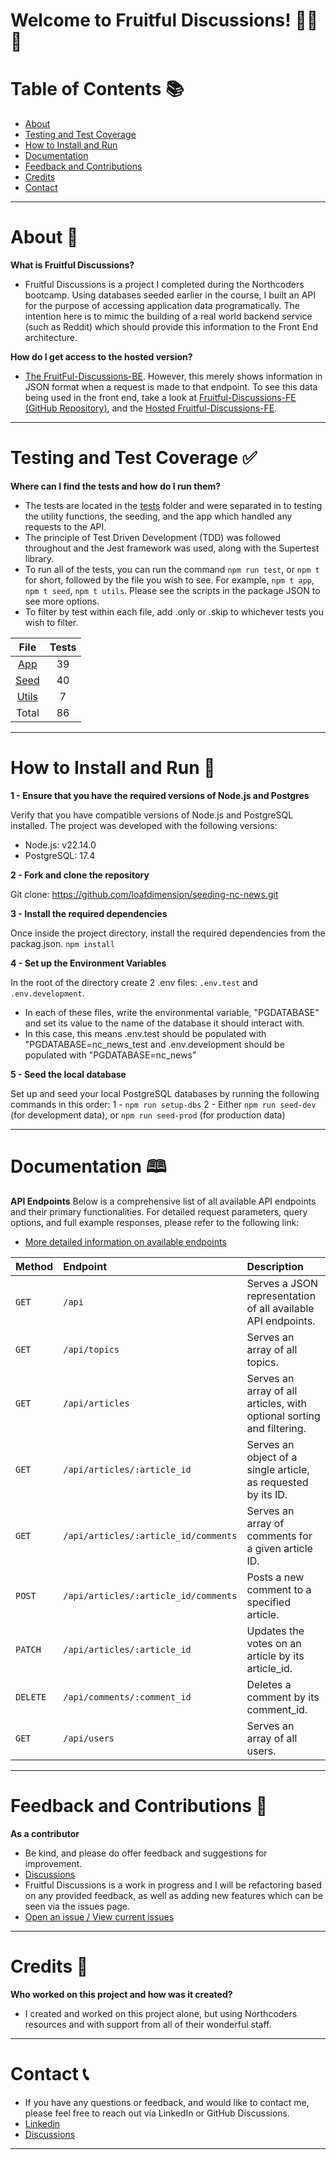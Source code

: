 # Welcome to Fruitful Discussions! 🍓🥝🍍

# Table of Contents 📚

- [About](#about)
- [Testing and Test Coverage](#testing-and-test-coverage)
- [How to Install and Run](#how-to-install-and-run)
- [Documentation](#documentation)
- [Feedback and Contributions](#feedback-and-contributions)
- [Credits](#credits)
- [Contact](#contact)

---

<a id="about"></a>

# About 📝

**What is Fruitful Discussions?**

- Fruitful Discussions is a project I completed during the Northcoders bootcamp. Using databases seeded earlier in the course, I built an API for the purpose of accessing application data programatically. The intention here is to mimic the building of a real world backend service (such as Reddit) which should provide this information to the Front End architecture.

**How do I get access to the hosted version?**

- [The FruitFul-Discussions-BE](https://nc-news-project-t1h4.onrender.com/). However, this merely shows information in JSON format when a request is made to that endpoint. To see this data being used in the front end, take a look at [Fruitful-Discussions-FE (GitHub Repository)](https://github.com/loafdimension/fruitful-discussions-FE), and the [Hosted Fruitful-Discussions-FE]().

---

<a id="testing-and-test-coverage"></a>

# Testing and Test Coverage ✅

**Where can I find the tests and how do I run them?**

- The tests are located in the [tests](./__tests__/) folder and were separated in to testing the utility functions, the seeding, and the app which handled any requests to the API.
- The principle of Test Driven Development (TDD) was followed throughout and the Jest framework was used, along with the Supertest library.
- To run all of the tests, you can run the command `npm run test`, or `npm t` for short, followed by the file you wish to see. For example, `npm t app`, `npm t seed`, `npm t utils`. Please see the scripts in the package JSON to see more options.
- To filter by test within each file, add .only or .skip to whichever tests you wish to filter.

|                File                 | Tests |
| :---------------------------------: | :---: |
|   [App](./__tests__//app.test.js)   |  39   |
|  [Seed](./__tests__//seed.test.js)  |  40   |
| [Utils](./__tests__//utils.test.js) |   7   |
|                Total                |  86   |

---

<a id="how-to-install-and-run"></a>

# How to Install and Run 🚀

**1 - Ensure that you have the required versions of Node.js and Postgres**

Verify that you have compatible versions of Node.js and PostgreSQL installed. The project was developed with the following versions:

- Node.js: v22.14.0
- PostgreSQL: 17.4

**2 - Fork and clone the repository**

Git clone: https://github.com/loafdimension/seeding-nc-news.git

**3 - Install the required dependencies**

Once inside the project directory, install the required dependencies from the packag.json.
`npm install`

**4 - Set up the Environment Variables**

In the root of the directory create 2 .env files:
`.env.test` and `.env.development`.

- In each of these files, write the environmental variable, "PGDATABASE" and set its value to the name of the database it should interact with.
- In this case, this means .env.test should be populated with "PGDATABASE=nc_news_test and .env.development should be populated with "PGDATABASE=nc_news"

**5 - Seed the local database**

Set up and seed your local PostgreSQL databases by running the following commands in this order:
1 - `npm run setup-dbs`
2 - Either `npm run seed-dev` (for development data), or `npm run seed-prod` (for production data)

---

<a id="documentation"></a>

# Documentation 🕮

**API Endpoints**
Below is a comprehensive list of all available API endpoints and their primary functionalities. For detailed request parameters, query options, and full example responses, please refer to the following link:

- [More detailed information on available endpoints](./endpoints.json)

| Method   | Endpoint                             | Description                                                           |
| :------- | :----------------------------------- | :-------------------------------------------------------------------- |
| `GET`    | `/api`                               | Serves a JSON representation of all available API endpoints.          |
| `GET`    | `/api/topics`                        | Serves an array of all topics.                                        |
| `GET`    | `/api/articles`                      | Serves an array of all articles, with optional sorting and filtering. |
| `GET`    | `/api/articles/:article_id`          | Serves an object of a single article, as requested by its ID.         |
| `GET`    | `/api/articles/:article_id/comments` | Serves an array of comments for a given article ID.                   |
| `POST`   | `/api/articles/:article_id/comments` | Posts a new comment to a specified article.                           |
| `PATCH`  | `/api/articles/:article_id`          | Updates the votes on an article by its article_id.                    |
| `DELETE` | `/api/comments/:comment_id`          | Deletes a comment by its comment_id.                                  |
| `GET`    | `/api/users`                         | Serves an array of all users.                                         |

---

<a id="feedback-and-contributions"></a>

# Feedback and Contributions 🤝

**As a contributor**

- Be kind, and please do offer feedback and suggestions for improvement.
- [Discussions](https://github.com/loafdimension/fruitful-discussions-BE/discussions)
- Fruitful Discussions is a work in progress and I will be refactoring based on any provided feedback, as well as adding new features which can be seen via the issues page.
- [Open an issue / View current issues](https://github.com/loafdimension/seeding-nc-news/issues)

---

<a id="credits"></a>

# Credits 🎥

**Who worked on this project and how was it created?**

- I created and worked on this project alone, but using Northcoders resources and with support from all of their wonderful staff.

---

<a id="contact"></a>

# Contact 📞

- If you have any questions or feedback, and would like to contact me, please feel free to reach out via LinkedIn or GitHub Discussions.
- [Linkedin](https://www.linkedin.com/in/morgan-hewitt-8a68041ab/)
- [Discussions](https://github.com/loafdimension/fruitful-discussions-BE/discussions)

---
